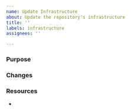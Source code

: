 ```yaml
---
name: Update Infrastructure
about: Update the repository's infrastructure
title: ''
labels: infrastructure
assignees: ''

---
```


### Purpose

<!-- What is the purpose of this issue? What does this issue hope to achieve? -->

### Changes

<!-- What changes will be made to the infrastructure of our GitHub organization? How will it be better? -->

### Resources

<!-- Link to extra resources that might help in updating the infrastructure. -->

- 
